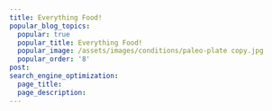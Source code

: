 ```yaml
---
title: Everything Food!
popular_blog_topics:
  popular: true
  popular_title: Everything Food!
  popular_image: /assets/images/conditions/paleo-plate copy.jpg
  popular_order: '8'
post:
search_engine_optimization:
  page_title:
  page_description:
---
```

